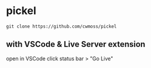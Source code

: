 # pickel

    git clone https://github.com/cwmoss/pickel

## with VSCode & Live Server extension

open in VSCode
click status bar > "Go Live"

